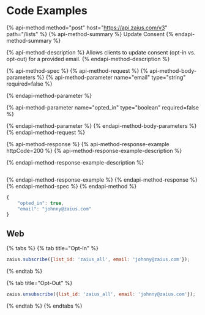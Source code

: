# Code Examples

{% api-method method="post" host="https://api.zaius.com/v3" path="/lists" %}
{% api-method-summary %}
Update Consent 
{% endapi-method-summary %}

{% api-method-description %}
Allows clients to update consent \(opt-in vs. opt-out\) for a provided email.
{% endapi-method-description %}

{% api-method-spec %}
{% api-method-request %}
{% api-method-body-parameters %}
{% api-method-parameter name="email" type="string" required=false %}

{% endapi-method-parameter %}

{% api-method-parameter name="opted\_in" type="boolean" required=false %}

{% endapi-method-parameter %}
{% endapi-method-body-parameters %}
{% endapi-method-request %}

{% api-method-response %}
{% api-method-response-example httpCode=200 %}
{% api-method-response-example-description %}

{% endapi-method-response-example-description %}

```

```
{% endapi-method-response-example %}
{% endapi-method-response %}
{% endapi-method-spec %}
{% endapi-method %}

```javascript
{
	"opted_in": true,
	"email": "johnny@zaius.com"
}
```

## Web

{% tabs %}
{% tab title="Opt-In" %}
```javascript
zaius.subscribe({list_id: 'zaius_all', email: 'johnny@zaius.com'});
```
{% endtab %}

{% tab title="Opt-Out" %}
```javascript
zaius.unsubscribe({list_id: 'zaius_all', email: 'johnny@zaius.com'});
```
{% endtab %}
{% endtabs %}



